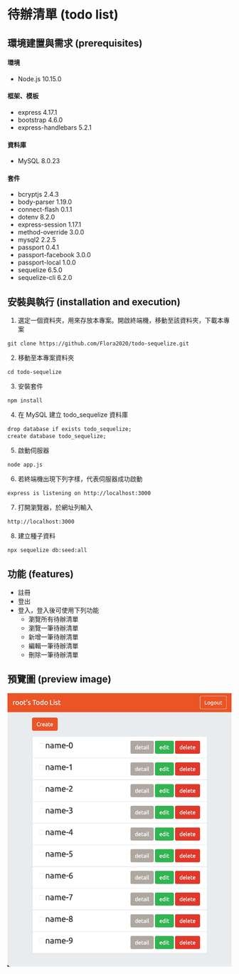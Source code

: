 # 待辦清單 (todo list)

## 環境建置與需求 (prerequisites)
#### 環境
- Node.js 10.15.0

#### 框架、模板
- express 4.17.1
- bootstrap 4.6.0
- express-handlebars 5.2.1

#### 資料庫
- MySQL 8.0.23

#### 套件
- bcryptjs 2.4.3
- body-parser 1.19.0
- connect-flash 0.1.1
- dotenv 8.2.0
- express-session 1.17.1
- method-override 3.0.0
- mysql2 2.2.5
- passport 0.4.1
- passport-facebook 3.0.0
- passport-local 1.0.0
- sequelize 6.5.0
- sequelize-cli 6.2.0

## 安裝與執行 (installation and execution)
1. 選定一個資料夾，用來存放本專案。開啟終端機，移動至該資料夾，下載本專案
```
git clone https://github.com/Flora2020/todo-sequelize.git
```
2. 移動至本專案資料夾
```
cd todo-sequelize
```
3. 安裝套件
```
npm install
```
4. 在 MySQL 建立 todo_sequelize 資料庫
```
drop database if exists todo_sequelize;
create database todo_sequelize;
```
5. 啟動伺服器
```
node app.js
```
6. 若終端機出現下列字樣，代表伺服器成功啟動
```
express is listening on http://localhost:3000
```
7. 打開瀏覽器，於網址列輸入
```
http://localhost:3000
```
8. 建立種子資料
```
npx sequelize db:seed:all
```

## 功能 (features)
- 註冊
- 登出
- 登入，登入後可使用下列功能
  - 瀏覽所有待辦清單
  - 瀏覽一筆待辦清單
  - 新增一筆待辦清單
  - 編輯一筆待辦清單
  - 刪除一筆待辦清單

## 預覽圖 (preview image)
![This is a preview image.](https://github.com/Flora2020/images/blob/main/todo-sequelize.jpg?raw=true "This is a preview image.")
